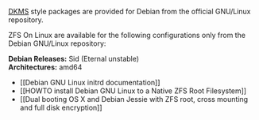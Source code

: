 [DKMS][dkms] style packages are provided for Debian from the official GNU/Linux repository.

ZFS On Linux are available for the following configurations only from the Debian GNU/Linux repository:

**Debian Releases:** Sid (Eternal unstable)  
**Architectures:** amd64  

[dkms]: https://en.wikipedia.org/wiki/Dynamic_Kernel_Module_Support
[debian-announce]: https://lists.debian.org/debian-devel-announce/2015/04/msg00006.html
[debian-itp]: https://bugs.debian.org/cgi-bin/bugreport.cgi?bug=686447

* [[Debian GNU Linux initrd documentation]]  
* [[HOWTO install Debian GNU Linux to a Native ZFS Root Filesystem]]
* [[Dual booting OS X and Debian Jessie with ZFS root, cross mounting and full disk encryption]]